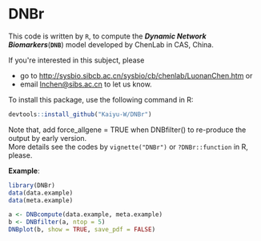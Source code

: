 # DNBr
This code is written by `R`, to compute the ___Dynamic Network Biomarkers___(__`DNB`__) model developed by ChenLab in CAS, China. 

If you're interested in this subject, please  
- go to http://sysbio.sibcb.ac.cn/sysbio/cb/chenlab/LuonanChen.htm or  
- email lnchen@sibs.ac.cn to let us know.  
  
To install this package, use the following command in R:  
```R
devtools::install_github("Kaiyu-W/DNBr")
```

Note that, add force_allgene = TRUE when DNBfilter() to re-produce the output by early version.  
More details see the codes by `vignette("DNBr")` or `?DNBr::function` in R, please.  
  
__Example__:
```R
library(DNBr)
data(data.example)
data(meta.example)

a <- DNBcompute(data.example, meta.example)
b <- DNBfilter(a, ntop = 5)
DNBplot(b, show = TRUE, save_pdf = FALSE)
```
